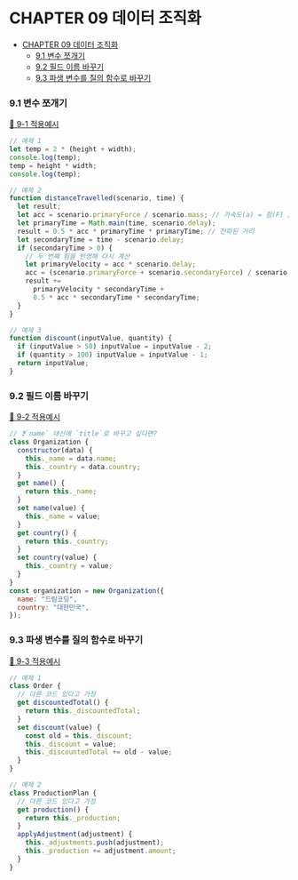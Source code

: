 # CHAPTER 09 데이터 조직화

- [CHAPTER 09 데이터 조직화](#chapter-09-데이터-조직화)
  - [9.1 변수 쪼개기](#91-변수-쪼개기)
  - [9.2 필드 이름 바꾸기](#92-필드-이름-바꾸기)
  - [9.3 파생 변수를 질의 함수로 바꾸기](#93-파생-변수를-질의-함수로-바꾸기)

### 9.1 변수 쪼개기

[📂 9-1 적용예시](./9-1.js)

```js
// 예제 1
let temp = 2 * (height + width);
console.log(temp);
temp = height * width;
console.log(temp);

// 예제 2
function distanceTravelled(scenario, time) {
  let result;
  let acc = scenario.primaryForce / scenario.mass; // 가속도(a) = 힘(F) / 질량(m)
  let primaryTime = Math.main(time, scenario.delay);
  result = 0.5 * acc * primaryTime * primaryTime; // 전파된 거리
  let secondaryTime = time - scenario.delay;
  if (secondaryTime > 0) {
    // 두 번째 힘을 반영해 다시 계산
    let primaryVelocity = acc * scenario.delay;
    acc = (scenario.primaryForce + scenario.secondaryForce) / scenario.mass;
    result +=
      primaryVelocity * secondaryTime +
      0.5 * acc * secondaryTime * secondaryTime;
  }
}

// 예제 3
function discount(inputValue, quantity) {
  if (inputValue > 50) inputValue = inputValue - 2;
  if (quantity > 100) inputValue = inputValue - 1;
  return inputValue;
}
```

### 9.2 필드 이름 바꾸기

[📂 9-2 적용예시](./9-2.js)

```js
// ❓`name` 대신에 `title`로 바꾸고 싶다면?
class Organization {
  constructor(data) {
    this._name = data.name;
    this._country = data.country;
  }
  get name() {
    return this._name;
  }
  set name(value) {
    this._name = value;
  }
  get country() {
    return this._country;
  }
  set country(value) {
    this._country = value;
  }
}
const organization = new Organization({
  name: "드림코딩",
  country: "대한민국",
});
```

### 9.3 파생 변수를 질의 함수로 바꾸기

[📂 9-3 적용예시](./9-3.js)

```js
// 예제 1
class Order {
  // 다른 코드 있다고 가정
  get discountedTotal() {
    return this._discountedTotal;
  }
  set discount(value) {
    const old = this._discount;
    this._discount = value;
    this._discountedTotal += old - value;
  }
}

// 예제 2
class ProductionPlan {
  // 다른 코드 있다고 가정
  get production() {
    return this._production;
  }
  applyAdjustment(adjustment) {
    this._adjustments.push(adjustment);
    this._production += adjustment.amount;
  }
}
```
